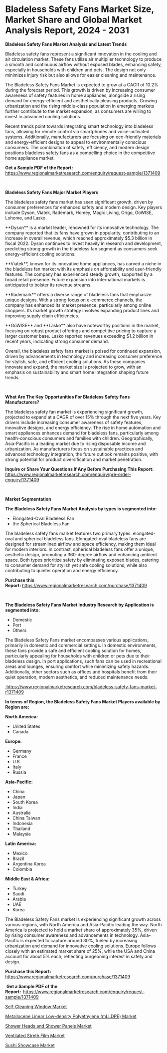 <p><h1>Bladeless Safety Fans Market Size, Market Share and Global Market Analysis Report, 2024 - 2031</h1></p><p><strong>Bladeless Safety Fans Market Analysis and Latest Trends</strong></p>
<p><p>Bladeless safety fans represent a significant innovation in the cooling and air circulation market. These fans utilize air multiplier technology to produce a smooth and continuous airflow without exposed blades, enhancing safety, especially in households with children and pets. The design not only minimizes injury risk but also allows for easier cleaning and maintenance. </p><p>The Bladeless Safety Fans Market is expected to grow at a CAGR of 10.2% during the forecast period. This growth is driven by increasing consumer awareness of safety features in home appliances, alongside a rising demand for energy-efficient and aesthetically pleasing products. Growing urbanization and the rising middle-class population in emerging markets further contribute to the market expansion, as consumers are willing to invest in advanced cooling solutions.</p><p>Recent trends point towards integrating smart technology into bladeless fans, allowing for remote control via smartphones and voice-activated systems. Additionally, manufacturers are focusing on eco-friendly materials and energy-efficient designs to appeal to environmentally conscious consumers. The combination of safety, efficiency, and modern design positions bladeless safety fans as a compelling choice in the competitive home appliance market.</p></p>
<p><strong>Get a Sample PDF of the Report:&nbsp;</strong> <a href="https://www.regionalmarketresearch.com/enquiry/request-sample/1371409">https://www.regionalmarketresearch.com/enquiry/request-sample/1371409</a></p>
<p>&nbsp;</p>
<p><strong>Bladeless Safety Fans Major Market Players</strong></p>
<p><p>The bladeless safety fans market has seen significant growth, driven by consumer preferences for enhanced safety and modern design. Key players include Dyson, Viatek, Rademark, Homey, Magic Living, Origo, GoWISE, Lohome, and Lasko. </p><p>**Dyson** is a market leader, renowned for its innovative technology. The company reported that its fans have grown in popularity, contributing to an increase in overall revenue, which reached approximately $5.3 billion in fiscal 2022. Dyson continues to invest heavily in research and development, predicting strong growth in the bladeless fan segment as consumers seek energy-efficient cooling solutions.</p><p>**Viatek**, known for its innovative home appliances, has carved a niche in the bladeless fan market with its emphasis on affordability and user-friendly features. The company has experienced steady growth, supported by a broad retail presence. Future expansion into international markets is anticipated to bolster its revenue streams.</p><p>**Rademark** offers a diverse range of bladeless fans that emphasize unique designs. With a strong focus on e-commerce channels, the company has enhanced its market presence, particularly among online shoppers. Its market growth strategy involves expanding product lines and improving supply chain efficiencies.</p><p>**GoWISE** and **Lasko** also have noteworthy positions in the market, focusing on robust product offerings and competitive pricing to capture a larger customer base. Lasko reported revenues exceeding $1.2 billion in recent years, indicating strong consumer demand.</p><p>Overall, the bladeless safety fans market is poised for continued expansion, driven by advancements in technology and increasing consumer preference for stylish, safe, and efficient cooling solutions. As these companies innovate and expand, the market size is projected to grow, with an emphasis on sustainability and smart home integration shaping future trends.</p></p>
<p>&nbsp;</p>
<p><strong>What Are The Key Opportunities For Bladeless Safety Fans Manufacturers?</strong></p>
<p><p>The bladeless safety fan market is experiencing significant growth, projected to expand at a CAGR of over 15% through the next five years. Key drivers include increasing consumer awareness of safety features, innovative designs, and energy efficiency. The rise in home automation and smart appliances enhances demand for bladeless fans, particularly among health-conscious consumers and families with children. Geographically, Asia-Pacific is a leading market due to rising disposable income and urbanization. As manufacturers focus on sustainable practices and advanced technology integration, the future outlook remains positive, with strong potential for product diversification and market penetration.</p></p>
<p><strong>Inquire or Share Your Questions If Any Before Purchasing This Report:</strong> <a href="https://www.regionalmarketresearch.com/enquiry/pre-order-enquiry/1371409">https://www.regionalmarketresearch.com/enquiry/pre-order-enquiry/1371409</a></p>
<p>&nbsp;</p>
<p><strong>Market Segmentation</strong></p>
<p><strong>The Bladeless Safety Fans Market Analysis by types is segmented into:</strong></p>
<p><ul><li>Elongated-Oval Bladeless Fan</li><li>the Spherical Bladeless Fan</li></ul></p>
<p><p>The bladeless safety fans market features two primary types: elongated-oval and spherical bladeless fans. Elongated-oval bladeless fans are designed for streamlined airflow and space efficiency, making them ideal for modern interiors. In contrast, spherical bladeless fans offer a unique, aesthetic design, promoting a 360-degree airflow and enhancing ambient space. Both types prioritize safety by eliminating exposed blades, catering to consumer demand for stylish yet safe cooling solutions, while also contributing to quieter operation and energy efficiency.</p></p>
<p><strong>Purchase this Report:&nbsp;</strong><a href="https://www.regionalmarketresearch.com/purchase/1371409">https://www.regionalmarketresearch.com/purchase/1371409</a></p>
<p>&nbsp;</p>
<p><strong>The Bladeless Safety Fans Market Industry Research by Application is segmented into:</strong></p>
<p><ul><li>Domestic</li><li>Port</li><li>Others</li></ul></p>
<p><p>The Bladeless Safety Fans market encompasses various applications, primarily in domestic and commercial settings. In domestic environments, these fans provide a safe and efficient cooling solution for homes, particularly appealing for households with children or pets due to their bladeless design. In port applications, such fans can be used in recreational areas and lounges, ensuring comfort while minimizing safety hazards. Additionally, other sectors such as offices and hospitals benefit from their quiet operation, modern aesthetics, and reduced maintenance needs.</p></p>
<p><a href="https://www.regionalmarketresearch.com/bladeless-safety-fans-market-r1371409">&nbsp;https://www.regionalmarketresearch.com/bladeless-safety-fans-market-r1371409</a></p>
<p><strong>In terms of Region, the Bladeless Safety Fans Market Players available by Region are:</strong></p>
<p>
    <p> <strong> North America: </strong>
        <ul>
            <li>United States</li>
            <li>Canada</li>
        </ul>
        </p> 
    <p> <strong> Europe: </strong>
        <ul>
            <li>Germany</li>
            <li>France</li>
            <li>U.K.</li>
            <li>Italy</li>
            <li>Russia</li>
        </ul>
        </p> 
    <p> <strong> Asia-Pacific: </strong>
        <ul>
            <li>China</li>
            <li>Japan</li>
            <li>South Korea</li>
            <li>India</li>
            <li>Australia</li>
            <li>China Taiwan</li>
            <li>Indonesia</li>
            <li>Thailand</li>
            <li>Malaysia</li>
        </ul>
        </p> 
    <p> <strong> Latin America: </strong>
        <ul>
            <li>Mexico</li>
            <li>Brazil</li>
            <li>Argentina Korea</li>
            <li>Colombia</li>
        </ul>
        </p> 
    <p> <strong> Middle East & Africa: </strong>
        <ul>
            <li>Turkey</li>
            <li>Saudi</li>
            <li>Arabia</li>
            <li>UAE</li>
            <li>Korea</li>
        </ul>
    </p>
    </p>
<p><p>The Bladeless Safety Fans market is experiencing significant growth across various regions, with North America and Asia-Pacific leading the way. North America is projected to hold a market share of approximately 35%, driven by rising consumer awareness and advancements in technology. Asia-Pacific is expected to capture around 30%, fueled by increasing urbanization and demand for innovative cooling solutions. Europe follows closely with an estimated market share of 25%, while the USA and China account for about 5% each, reflecting burgeoning interest in safety and design.</p></p>
<p><strong>Purchase this Report: </strong><a href="https://www.regionalmarketresearch.com/purchase/1371409">https://www.regionalmarketresearch.com/purchase/1371409</a></p>
<p>&nbsp;<strong>Get a Sample PDF of the Report:&nbsp;&nbsp;</strong><a href="https://www.regionalmarketresearch.com/enquiry/request-sample/1371409">https://www.regionalmarketresearch.com/enquiry/request-sample/1371409</a></p>
<p><strong></strong></p>
<p><p><a href="https://medium.com/@kattiehuels/self-cleaning-window-market-size-share-growth-and-market-analysis-by-type-by-application-c04da637aa0a?postPublishedType=repub">Self-Cleaning Window Market</a></p><p><a href="https://issuu.com/reportprime-2/docs/metallocene-linear-low-density-poly_f92bc1645466b8">Metallocene Linear Low-density Polyethylene (mLLDPE) Market</a></p><p><a href="https://medium.com/@kattiehuels/insights-into-the-shower-heads-and-shower-panels-industry-market-financial-status-market-size-fa7d788d485b?postPublishedType=repub">Shower Heads and Shower Panels Market</a></p><p><a href="https://issuu.com/reportprime-2/docs/ventilated-streth-film-market-size-_0dfd79068f05b2">Ventilated Streth Film Market</a></p><p><a href="https://www.linkedin.com/pulse/market-forecasting-change-global-sushi-showcase-dynamics-1dwge?trackingId=GOxoZrcfQCGrn7YfMPWv3Q%3D%3D">Sushi Showcase Market</a></p></p>